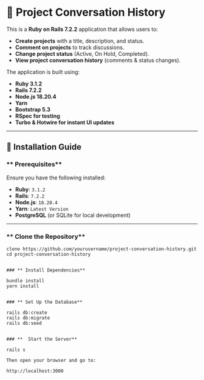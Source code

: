 # 🚀 Project Conversation History

This is a **Ruby on Rails 7.2.2** application that allows users to:
- **Create projects** with a title, description, and status.
- **Comment on projects** to track discussions.
- **Change project status** (Active, On Hold, Completed).
- **View project conversation history** (comments & status changes).

The application is built using:
- **Ruby 3.1.2**
- **Rails 7.2.2**
- **Node.js 18.20.4**
- **Yarn**
- **Bootstrap 5.3**
- **RSpec for testing**
- **Turbo & Hotwire for instant UI updates**

---

## **📌 Installation Guide**

### ** Prerequisites**
Ensure you have the following installed:

- **Ruby**: `3.1.2`
- **Rails**: `7.2.2`
- **Node.js**: `18.20.4`
- **Yarn**: `Latest Version`
- **PostgreSQL** (or SQLite for local development)

---

### ** Clone the Repository**
```bashgit
clone https://github.com/yourusername/project-conversation-history.git cd project-conversation-history


### ** Install Dependencies**

bundle install
yarn install


### ** Set Up the Database**

rails db:create
rails db:migrate
rails db:seed


### **  Start the Server**

rails s

Then open your browser and go to:

http://localhost:3000



